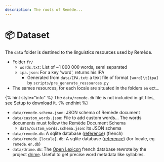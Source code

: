 ```yaml
---
description: The roots of Remède...
---
```


# 📦 Dataset

The `data` folder is destined to the linguistics resources used by Remède.

* Folder `fr/`
  * `words.txt`: List of \~1 000 000 words, semi separated
  * `ipa.json`: For a key 'word', returns his IPA
    * Generated from `data/IPA.txt`: a text file of format `[word]\t[ipa]` by `scripts/pre_generate_ressources.py`
* The sames resources, for each locale are situated in the folders `en` ect...

{% hint style="info" %}
The `data/remede.db` file is not included in git files, see Setup to download it.
{% endhint %}

* `data/remede.schema.json`: JSON schema of Remède document
* `data/custom_words.json`: File to add custom words... The words documents must follow the Remède Document Schema
  * `data/custom_words.schema.json`: its JSON schema
* `data/remede.db`: A sqlite database ([reference](document-schema.md)) (french)&#x20;
* `data/remede.[locale].db`: A sqlite database ([reference](database-schema.md)) (for locale, eg `remede.en.db`)&#x20;
* `data/drime.db`: The [Open Lexicon](http://lexique.org/shiny/openlexicon/) french database rewrote by the project [drime](https://a3nm.net/git/drime/files.html). Useful to get precise word metadata like syllables.
